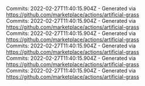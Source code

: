 Commits: 2022-02-27T11:40:15.904Z - Generated via https://github.com/marketplace/actions/artificial-grass
<br>
Commits: 2022-02-27T11:40:15.904Z - Generated via https://github.com/marketplace/actions/artificial-grass
<br>
Commits: 2022-02-27T11:40:15.904Z - Generated via https://github.com/marketplace/actions/artificial-grass
<br>
Commits: 2022-02-27T11:40:15.904Z - Generated via https://github.com/marketplace/actions/artificial-grass
<br>
Commits: 2022-02-27T11:40:15.904Z - Generated via https://github.com/marketplace/actions/artificial-grass
<br>
Commits: 2022-02-27T11:40:15.904Z - Generated via https://github.com/marketplace/actions/artificial-grass
<br>
